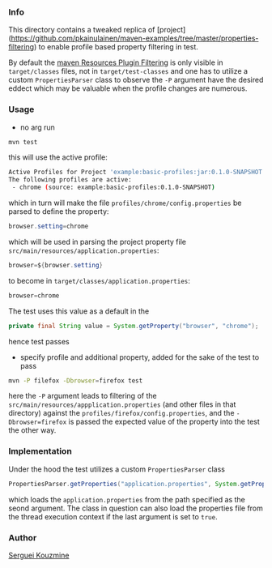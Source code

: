 ### Info

This directory contains a tweaked replica of [](https://www.petrikainulainen.net/programming/tips-and-tricks/creating-profile-specific-configuration-files-with-maven/)
[project] (https://github.com/pkainulainen/maven-examples/tree/master/properties-filtering) to enable profile based property filtering in test.

By default the [maven Resources Plugin Filtering](https://maven.apache.org/plugins/maven-resources-plugin/examples/filter.html) is only visible in 
`target/classes` files, not in `target/test-classes` and one has to utilize a custom `PropertiesParser` class to observe the `-P` argument have the desired eddect which may be valuable when the profile changes are numerous.

### Usage
* no arg run
```sh
mvn test
```
this will use the active profile:
```sh
Active Profiles for Project 'example:basic-profiles:jar:0.1.0-SNAPSHOT':
The following profiles are active:
 - chrome (source: example:basic-profiles:0.1.0-SNAPSHOT)
```
which in turn will make the file
`profiles/chrome/config.properties` be parsed  to define the property:
```java
browser.setting=chrome
```
which will be used in parsing the project property file `src/main/resources/application.properties`:
```java
browser=${browser.setting}
```
to become in `target/classes/application.properties`:
```java
browser=chrome
```

The test uses this value as a default in the 
```java
private final String value = System.getProperty("browser", "chrome");
```
hence test passes

* specify profile and additional property, added for the sake of the test to pass
```sh
mvn -P filefox -Dbrowser=firefox test
```

here the `-P` argument leads to filtering of the `src/main/resources/appplication.properties` (and other files in that directory) against the 
`profiles/firefox/config.properties`, and the `-Dbrowser=firefox` is passed the expected value of the property into the test the other way.


### Implementation

Under the hood the test utilizes a custom `PropertiesParser` class 

```java
PropertiesParser.getProperties("application.properties", System.getProperty("user.dir") + "/target/classes/", false) 
```

which loads the `application.properties` from the path specified as the seond argument. 
The class in question can also load the properties file from the thread execution context if the last argument is set to `true`.

### Author
[Serguei Kouzmine](kouzmine_serguei@yahoo.com)
